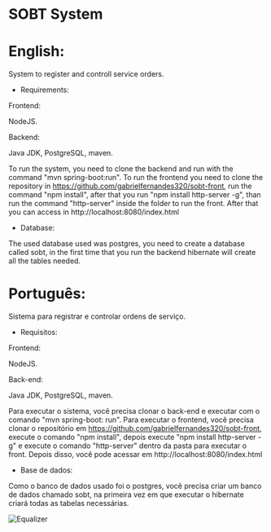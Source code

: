 # SOBT System  

# English:

System to register and controll service orders.

* Requirements:

Frontend:

NodeJS.

Backend:

Java JDK, PostgreSQL, maven.

To run the system, you need to clone the backend and run with the command "mvn spring-boot:run". To run the frontend you need to clone the repository in https://github.com/gabrielfernandes320/sobt-front, run the command "npm install", after that you run "npm install http-server -g", than run the command "http-server" inside the folder to run the front. After that you can access in http://localhost:8080/index.html

* Database:

The used database used was postgres, you need to create a database called sobt, in the first time that you run the backend hibernate will create all the tables needed.

# Português:

Sistema para registrar e controlar ordens de serviço.

* Requisitos:

Frontend:

NodeJS.

Back-end:

Java JDK, PostgreSQL, maven.

Para executar o sistema, você precisa clonar o back-end e executar com o comando "mvn spring-boot: run". Para executar o frontend, você precisa clonar o repositório em https://github.com/gabrielfernandes320/sobt-front, execute o comando "npm install", depois execute "npm install http-server -g" e execute o comando "http-server" dentro da pasta para executar o front. Depois disso, você pode acessar em http://localhost:8080/index.html

* Base de dados:

Como o banco de dados usado foi o postgres, você precisa criar um banco de dados chamado sobt, na primeira vez em que executar o hibernate criará todas as tabelas necessárias.

![Equalizer](https://raw.github.com/gabrielfernandes320/sobtAPI/tree/master/imgs/novaorderm.png)

